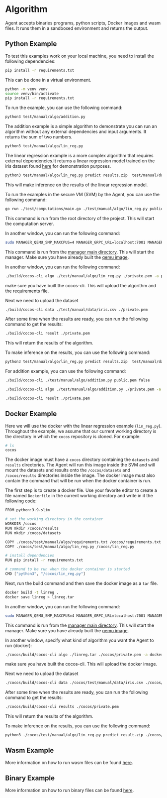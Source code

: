 # Algorithm

Agent accepts binaries programs, python scripts, Docker images and wasm files. It runs them in a sandboxed environment and returns the output.

## Python Example

To test this examples work on your local machine, you need to install the following dependencies:

```bash
pip install -r requirements.txt
```

This can be done in a virtual environment.

```bash
python -m venv venv
source venv/bin/activate
pip install -r requirements.txt
```

To run the example, you can use the following command:

```bash
python3 test/manual/algo/addition.py
```

The addition example is a simple algorithm to demonstrate you can run an algorithm without any external dependencies and input arguments. It returns the sum of two numbers.

```bash
python3 test/manual/algo/lin_reg.py
```

The linear regression example is a more complex algorithm that requires external dependencies.It returns a linear regression model trained on the iris dataset found [here](../data/) for demonstration purposes.

```bash
python3 test/manual/algo/lin_reg.py predict results.zip  test/manual/data
```

This will make inference on the results of the linear regression model.

To run the examples in the secure VM (SVM) by the Agent, you can use the following command:

```bash
go run ./test/computations/main.go ./test/manual/algo/lin_reg.py public.pem false ./test/manual/data/iris.csv
```

This command is run from the root directory of the project. This will start the computation server.

In another window, you can run the following command:

```bash
sudo MANAGER_QEMU_SMP_MAXCPUS=4 MANAGER_GRPC_URL=localhost:7001 MANAGER_LOG_LEVEL=debug MANAGER_QEMU_USE_SUDO=false  MANAGER_QEMU_ENABLE_SEV=false MANAGER_QEMU_SEV_CBITPOS=51 MANAGER_QEMU_ENABLE_SEV_SNP=false MANAGER_QEMU_OVMF_CODE_FILE=/usr/share/edk2/x64/OVMF_CODE.fd MANAGER_QEMU_OVMF_VARS_FILE=/usr/share/edk2/x64/OVMF_VARS.fd go run main.go
```

This command is run from the [manager main directory](../../../cmd/manager/). This will start the manager. Make sure you have already built the [qemu image](../../../hal/linux/README.md).

In another window, you can run the following command:

```bash
./build/cocos-cli algo ./test/manual/algo/lin_reg.py ./private.pem -a python -r ./test/manual/algo/requirements.txt
```

make sure you have built the cocos-cli. This will upload the algorithm and the requirements file.

Next we need to upload the dataset

```bash
./build/cocos-cli data ./test/manual/data/iris.csv ./private.pem
```

After some time when the results are ready, you can run the following command to get the results:

```bash
./build/cocos-cli result ./private.pem
```

This will return the results of the algorithm.

To make inference on the results, you can use the following command:

```bash
python3 test/manual/algo/lin_reg.py predict results.zip  test/manual/data
```

For addition example, you can use the following command:

```bash
./build/cocos-cli ./test/manual/algo/addition.py public.pem false
```

```bash
./build/cocos-cli algo ./test/manual/algo/addition.py ./private.pem -a python --args="100,20"
```

```bash
./build/cocos-cli result ./private.pem
```

## Docker Example

Here we will use the docker with the linear regression example (`lin_reg.py`). Throughout the example, we assume that our current working directory is the directory in which the `cocos` repository is cloned. For example:
```bash
# ls
cocos
```

The docker image must have a `cocos` directory containing the `datasets` and `results` directories. The Agent will run this image inside the SVM and will mount the datasets and results onto the `/cocos/datasets` and `/cocos/results` directories inside the image. The docker image must also contain the command that will be run when the docker container is run.

The first step is to create a docker file. Use your favorite editor to create a file named `Dockerfile` in the current working directory and write in it the following code:

```bash
FROM python:3.9-slim

# set the working directory in the container
WORKDIR /cocos
RUN mkdir /cocos/results
RUN mkdir /cocos/datasets 

COPY ./cocos/test/manual/algo/requirements.txt /cocos/requirements.txt
COPY ./cocos/test/manual/algo/lin_reg.py /cocos/lin_reg.py

# install dependencies
RUN pip install -r requirements.txt

# command to be run when the docker container is started
CMD ["python3", "/cocos/lin_reg.py"]
```

Next, run the build command and then save the docker image as a `tar` file.
```bash
docker build -t linreg .
docker save linreg > linreg.tar
```

In another window, you can run the following command:

```bash
sudo MANAGER_QEMU_SMP_MAXCPUS=4 MANAGER_GRPC_URL=localhost:7001 MANAGER_LOG_LEVEL=debug MANAGER_QEMU_USE_SUDO=false  MANAGER_QEMU_ENABLE_SEV=false MANAGER_QEMU_SEV_CBITPOS=51 MANAGER_QEMU_ENABLE_SEV_SNP=false MANAGER_QEMU_OVMF_CODE_FILE=/usr/share/edk2/x64/OVMF_CODE.fd MANAGER_QEMU_OVMF_VARS_FILE=/usr/share/edk2/x64/OVMF_VARS.fd go run main.go
```

This command is run from the [manager main directory](../../../cmd/manager/). This will start the manager. Make sure you have already built the [qemu image](../../../hal/linux/README.md).

In another window, specify what kind of algorithm you want the Agent to run (docker):

```bash
./cocos/build/cocos-cli algo ./linreg.tar ./cocos/private.pem -a docker
```

make sure you have built the cocos-cli. This will upload the docker image.

Next we need to upload the dataset

```bash
./cocos/build/cocos-cli data ./cocos/test/manual/data/iris.csv ./cocos/private.pem
```

After some time when the results are ready, you can run the following command to get the results:

```bash
./cocos/build/cocos-cli results ./cocos/private.pem
```

This will return the results of the algorithm.

To make inference on the results, you can use the following command:

```bash
python3 ./cocos/test/manual/algo/lin_reg.py predict result.zip ./cocos/test/manual/data
```

## Wasm Example

More information on how to run wasm files can be found [here](https://github.com/ultravioletrs/ai/tree/main/burn-algorithms).

## Binary Example

More information on how to run binary files can be found [here](https://github.com/ultravioletrs/ai/tree/main/burn-algorithms).
